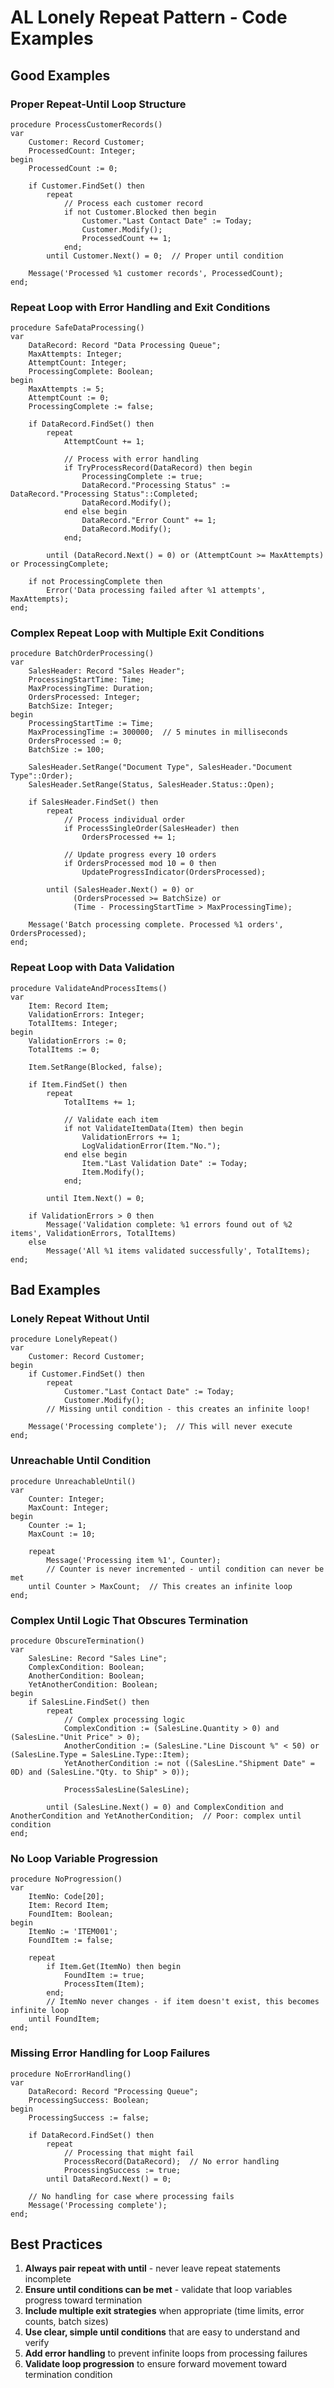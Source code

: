 # AL Lonely Repeat Pattern - Code Examples

## Good Examples

### Proper Repeat-Until Loop Structure
```al
procedure ProcessCustomerRecords()
var
    Customer: Record Customer;
    ProcessedCount: Integer;
begin
    ProcessedCount := 0;

    if Customer.FindSet() then
        repeat
            // Process each customer record
            if not Customer.Blocked then begin
                Customer."Last Contact Date" := Today;
                Customer.Modify();
                ProcessedCount += 1;
            end;
        until Customer.Next() = 0;  // Proper until condition

    Message('Processed %1 customer records', ProcessedCount);
end;
```

### Repeat Loop with Error Handling and Exit Conditions
```al
procedure SafeDataProcessing()
var
    DataRecord: Record "Data Processing Queue";
    MaxAttempts: Integer;
    AttemptCount: Integer;
    ProcessingComplete: Boolean;
begin
    MaxAttempts := 5;
    AttemptCount := 0;
    ProcessingComplete := false;

    if DataRecord.FindSet() then
        repeat
            AttemptCount += 1;

            // Process with error handling
            if TryProcessRecord(DataRecord) then begin
                ProcessingComplete := true;
                DataRecord."Processing Status" := DataRecord."Processing Status"::Completed;
                DataRecord.Modify();
            end else begin
                DataRecord."Error Count" += 1;
                DataRecord.Modify();
            end;

        until (DataRecord.Next() = 0) or (AttemptCount >= MaxAttempts) or ProcessingComplete;

    if not ProcessingComplete then
        Error('Data processing failed after %1 attempts', MaxAttempts);
end;
```

### Complex Repeat Loop with Multiple Exit Conditions
```al
procedure BatchOrderProcessing()
var
    SalesHeader: Record "Sales Header";
    ProcessingStartTime: Time;
    MaxProcessingTime: Duration;
    OrdersProcessed: Integer;
    BatchSize: Integer;
begin
    ProcessingStartTime := Time;
    MaxProcessingTime := 300000;  // 5 minutes in milliseconds
    OrdersProcessed := 0;
    BatchSize := 100;

    SalesHeader.SetRange("Document Type", SalesHeader."Document Type"::Order);
    SalesHeader.SetRange(Status, SalesHeader.Status::Open);

    if SalesHeader.FindSet() then
        repeat
            // Process individual order
            if ProcessSingleOrder(SalesHeader) then
                OrdersProcessed += 1;

            // Update progress every 10 orders
            if OrdersProcessed mod 10 = 0 then
                UpdateProgressIndicator(OrdersProcessed);

        until (SalesHeader.Next() = 0) or
              (OrdersProcessed >= BatchSize) or
              (Time - ProcessingStartTime > MaxProcessingTime);

    Message('Batch processing complete. Processed %1 orders', OrdersProcessed);
end;
```

### Repeat Loop with Data Validation
```al
procedure ValidateAndProcessItems()
var
    Item: Record Item;
    ValidationErrors: Integer;
    TotalItems: Integer;
begin
    ValidationErrors := 0;
    TotalItems := 0;

    Item.SetRange(Blocked, false);

    if Item.FindSet() then
        repeat
            TotalItems += 1;

            // Validate each item
            if not ValidateItemData(Item) then begin
                ValidationErrors += 1;
                LogValidationError(Item."No.");
            end else begin
                Item."Last Validation Date" := Today;
                Item.Modify();
            end;

        until Item.Next() = 0;

    if ValidationErrors > 0 then
        Message('Validation complete: %1 errors found out of %2 items', ValidationErrors, TotalItems)
    else
        Message('All %1 items validated successfully', TotalItems);
end;
```

## Bad Examples

### Lonely Repeat Without Until
```al
procedure LonelyRepeat()
var
    Customer: Record Customer;
begin
    if Customer.FindSet() then
        repeat
            Customer."Last Contact Date" := Today;
            Customer.Modify();
        // Missing until condition - this creates an infinite loop!

    Message('Processing complete');  // This will never execute
end;
```

### Unreachable Until Condition
```al
procedure UnreachableUntil()
var
    Counter: Integer;
    MaxCount: Integer;
begin
    Counter := 1;
    MaxCount := 10;

    repeat
        Message('Processing item %1', Counter);
        // Counter is never incremented - until condition can never be met
    until Counter > MaxCount;  // This creates an infinite loop
end;
```

### Complex Until Logic That Obscures Termination
```al
procedure ObscureTermination()
var
    SalesLine: Record "Sales Line";
    ComplexCondition: Boolean;
    AnotherCondition: Boolean;
    YetAnotherCondition: Boolean;
begin
    if SalesLine.FindSet() then
        repeat
            // Complex processing logic
            ComplexCondition := (SalesLine.Quantity > 0) and (SalesLine."Unit Price" > 0);
            AnotherCondition := (SalesLine."Line Discount %" < 50) or (SalesLine.Type = SalesLine.Type::Item);
            YetAnotherCondition := not ((SalesLine."Shipment Date" = 0D) and (SalesLine."Qty. to Ship" > 0));

            ProcessSalesLine(SalesLine);

        until (SalesLine.Next() = 0) and ComplexCondition and AnotherCondition and YetAnotherCondition;  // Poor: complex until condition
end;
```

### No Loop Variable Progression
```al
procedure NoProgression()
var
    ItemNo: Code[20];
    Item: Record Item;
    FoundItem: Boolean;
begin
    ItemNo := 'ITEM001';
    FoundItem := false;

    repeat
        if Item.Get(ItemNo) then begin
            FoundItem := true;
            ProcessItem(Item);
        end;
        // ItemNo never changes - if item doesn't exist, this becomes infinite loop
    until FoundItem;
end;
```

### Missing Error Handling for Loop Failures
```al
procedure NoErrorHandling()
var
    DataRecord: Record "Processing Queue";
    ProcessingSuccess: Boolean;
begin
    ProcessingSuccess := false;

    if DataRecord.FindSet() then
        repeat
            // Processing that might fail
            ProcessRecord(DataRecord);  // No error handling
            ProcessingSuccess := true;
        until DataRecord.Next() = 0;

    // No handling for case where processing fails
    Message('Processing complete');
end;
```

## Best Practices

1. **Always pair repeat with until** - never leave repeat statements incomplete
2. **Ensure until conditions can be met** - validate that loop variables progress toward termination
3. **Include multiple exit strategies** when appropriate (time limits, error counts, batch sizes)
4. **Use clear, simple until conditions** that are easy to understand and verify
5. **Add error handling** to prevent infinite loops from processing failures
6. **Validate loop progression** to ensure forward movement toward termination condition
